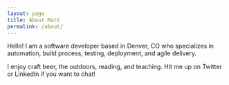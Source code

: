 ```yaml
---
layout: page
title: About Matt
permalink: /about/
---
```


Hello! I am a software developer based in Denver, CO who specializes in automation, build process, testing, deployment, and agile delivery.

I enjoy craft beer, the outdoors, reading, and teaching. Hit me up on Twitter or LinkedIn if you want to chat!
